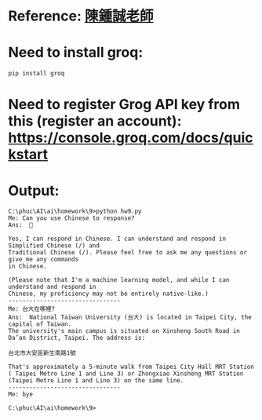 # Reference: [陳鍾誠老師](https://github.com/ccc112b/py2cs/blob/master/03-%E4%BA%BA%E5%B7%A5%E6%99%BA%E6%85%A7/A4-groq/hello/groqChat.py)
# Need to install groq:
```
pip install groq
```
# Need to register Grog API key from this (register an account): https://console.groq.com/docs/quickstart
# Output:
```
C:\phuc\AI\ai\homework\9>python hw9.py
Me: Can you use Chinese to response?
Ans:  🙏

Yes, I can respond in Chinese. I can understand and respond in Simplified Chinese (/) and 
Traditional Chinese (/). Please feel free to ask me any questions or give me any commands 
in Chinese.

(Please note that I'm a machine learning model, and while I can understand and respond in 
Chinese, my proficiency may not be entirely native-like.)
--------------------------------
Me: 台大在哪裡?
Ans:  National Taiwan University (台大) is located in Taipei City, the capital of Taiwan. 
The university's main campus is situated on Xinsheng South Road in Da’an District, Taipei. The address is:

台北市大安區新生南路1號

That's approximately a 5-minute walk from Taipei City Hall MRT Station ( Taipei Metro Line 1 and Line 3) or Zhongxiao Xinsheng MRT Station (Taipei Metro Line 1 and Line 3) on the same line.
--------------------------------
Me: bye

C:\phuc\AI\ai\homework\9>
```